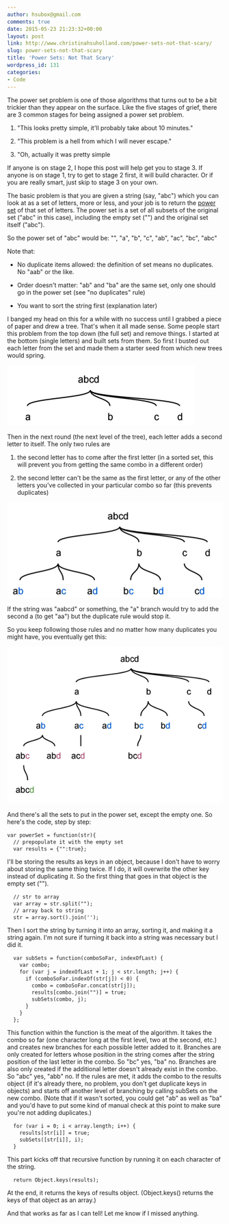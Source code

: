 ```yaml
---
author: hsubox@gmail.com
comments: true
date: 2015-05-23 21:23:32+00:00
layout: post
link: http://www.christinahsuholland.com/power-sets-not-that-scary/
slug: power-sets-not-that-scary
title: 'Power Sets: Not That Scary'
wordpress_id: 131
categories:
- Code
---
```


The power set problem is one of those algorithms that turns out to be a bit trickier than they appear on the surface. Like the five stages of grief, there are 3 common stages for being assigned a power set problem.



	
  1. "This looks pretty simple, it'll probably take about 10 minutes."

	
  2. "This problem is a hell from which I will never escape."

	
  3. "Oh, actually it was pretty simple


If anyone is on stage 2, I hope this post will help get you to stage 3. If anyone is on stage 1, try to get to stage 2 first, it will build character. Or if you are really smart, just skip to stage 3 on your own.

The basic problem is that you are given a string (say, "abc") which you can look at as a set of letters, more or less, and your job is to return the [power set](http://en.wikipedia.org/wiki/Power_set) of that set of letters. The power set is a set of all subsets of the original set ("abc" in this case), including the empty set ("") and the original set itself ("abc").

So the power set of "abc" would be:
"", "a", "b", "c", "ab", "ac", "bc", "abc"

Note that:



	
  * No duplicate items allowed: the definition of set means no duplicates. No "aab" or the like.

	
  * Order doesn't matter: "ab" and "ba" are the same set, only one should go in the power set (see "no duplicates" rule)

	
  * You want to sort the string first (explanation later)


I banged my head on this for a while with no success until I grabbed a piece of paper and drew a tree. That's when it all made sense. Some people start this problem from the top down (the full set) and remove things. I started at the bottom (single letters) and built sets from them. So first I busted out each letter from the set and made them a starter seed from which new trees would spring.

[![powerset_tree_1](/images/2015/05/powerset_tree_1.png)](/images/2015/05/powerset_tree_1.png)

Then in the next round (the next level of the tree), each letter adds a second letter to itself. The only two rules are



	
  1. the second letter has to come after the first letter (in a sorted set, this will prevent you from getting the same combo in a different order)

	
  2. the second letter can't be the same as the first letter, or any of the other letters you've collected in your particular combo so far (this prevents duplicates)


[![powerset_tree_2](/images/2015/05/powerset_tree_2.png)](/images/2015/05/powerset_tree_2.png)

If the string was "aabcd" or something, the "a" branch would try to add the second a (to get "aa") but the duplicate rule would stop it.

So you keep following those rules and no matter how many duplicates you might have, you eventually get this:

[![powerset_tree_3](/images/2015/05/powerset_tree_3.png)](/images/2015/05/powerset_tree_3.png)

And there's all the sets to put in the power set, except the empty one.  So here's the code, step by step:


    
    var powerSet = function(str){
      // prepopulate it with the empty set
      var results = {"":true};
    



I'll be storing the results as keys in an object, because I don't have to worry about storing the same thing twice.  If I do, it will overwrite the other key instead of duplicating it.  So the first thing that goes in that object is the empty set ("").


    
    
      // str to array
      var array = str.split("");
      // array back to string
      str = array.sort().join('');
    



Then I sort the string by turning it into an array, sorting it, and making it a string again.  I'm not sure if turning it back into a string was necessary but I did it.


    
    
      var subSets = function(comboSoFar, indexOfLast) {
        var combo;
        for (var j = indexOfLast + 1; j < str.length; j++) {
          if (comboSoFar.indexOf(str[j]) < 0) {
            combo = comboSoFar.concat(str[j]);
            results[combo.join("")] = true;
            subSets(combo, j);
          }
        }
      };
    



This function within the function is the meat of the algorithm.  It takes the combo so far (one character long at the first level, two at the second, etc.) and creates new branches for each possible letter added to it.  Branches are only created for letters whose position in the string comes after the string position of the last letter in the combo.  So "bc" yes, "ba" no.  Branches are also only created if the additional letter doesn't already exist in the combo.  So "abc" yes, "abb" no.  If the rules are met, it adds the combo to the results object (if it's already there, no problem, you don't get duplicate keys in objects) and starts off another level of branching by calling subSets on the new combo.  (Note that if it wasn't sorted, you could get "ab" as well as "ba" and you'd have to put some kind of manual check at this point to make sure you're not adding duplicates.)


    
    
      for (var i = 0; i < array.length; i++) {
        results[str[i]] = true;
        subSets([str[i]], i);
      }
    



This part kicks off that recursive function by running it on each character of the string.


    
    
      return Object.keys(results);
    



At the end, it returns the keys of results object.  (Object.keys() returns the keys of that object as an array.)

And that works as far as I can tell!  Let me know if I missed anything.
